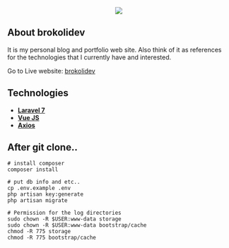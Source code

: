 <p align="center"><img src="https://brokoli.ml/images/logo.png"></p>

## About brokolidev

It is my personal blog and portfolio web site.
Also think of it as references for the technologies that I currently have and interested.

Go to Live website: [brokolidev](https://brokoli.ml)

## Technologies

-   **[Laravel 7](https://laravel.com/)**
-   **[Vue JS](https://vuejs.org/)**
-   **[Axios](https://github.com/axios/axios)**

## After git clone..

```
# install composer 
composer install

# put db info and etc..
cp .env.example .env 
php artisan key:generate
php artisan migrate

# Permission for the log directories
sudo chown -R $USER:www-data storage
sudo chown -R $USER:www-data bootstrap/cache
chmod -R 775 storage
chmod -R 775 bootstrap/cache
```
